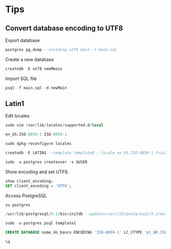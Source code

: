 # Tips

## Convert database encoding to UTF8

Export database

```sql
postgres pg_dump --encoding utf8 main -f main.sql
```

Create a new database

```sql
createdb -E utf8 newMmain
```

Import SQL file

```sql
psql -f main.sql -d newMain
```

## Latin1

Edit locales

```sql
sudo vim /var/lib/locales/supported.d/local

en_US.ISO-8859-1 ISO-8859-1

sudo dpkg-reconfigure locales

createdb -E LATIN1 --template template0 --locale en_US.ISO-8859-1 trial

sudo -u postgres createuser -s $USER
```

Show encoding and set UTF8.

```sql
show client_encoding;
SET client_encoding = 'UTF8';
```

Access PostgreSQL

```sql
su postgres

/usr/lib/postgresql/9.1/bin/initdb --pgdata=/var/lib/postgresql/9.1/main/ --encoding=LATIN1 --locale=C --username=postgres -W

sudo -u postgres psql template1

CREATE DATABASE nome_do_banco ENCODING 'ISO-8859-1' LC_CTYPE 'pt_BR.ISO-8859-1' TEMPLATE template0;

\q
```
